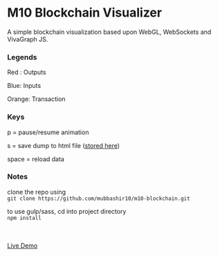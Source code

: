 <h1>M10 Blockchain Visualizer</h1>

A simple blockchain visualization based upon WebGL, WebSockets and VivaGraph JS.

<h3>Legends</h3>	
<p>Red : Outputs</p>
<p>Blue: Inputs</p>
<p>Orange: Transaction</p>

<h3>Keys</h3>
<p>p = pause/resume animation</p>
<p>s = save dump to html file (<a href="https://mubbashir10.com/projects/m10-blockchain/dump.html">stored here</a>)</p>
<p>space = reload data</p>

<h3>Notes</h3>
<p>clone the repo using<br>
<code>git clone https://github.com/mubbashir10/m10-blockchain.git</code></p>


<p>to use gulp/sass, cd into project directory<br>
<code>npm install</code></p>

<br><br>
<a href="https://mubbashir10.com/projects/m10-blockchain/">Live Demo</a>


